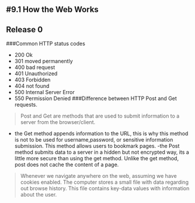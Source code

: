 #9.1 How the Web Works
----
## Release 0

###Common HTTP status codes
* 200 Ok
* 301  moved permanently
* 400  bad request
* 401  Unauthorized
* 403  Forbidden
* 404  not found
* 500  Internal Server Error
* 550  Permission Denied
###Difference between HTTP Post and Get requests.

>Post and Get are methods that are used to submit information to a server from the browser/client.
- the  Get method appends information to the URL, this is why this method is not to be used for username,password, or sensitive information submission. This method allows users to bookmark pages.
-the Post  method  submits data to a server in a hidden but not encrypted way, its a little more secure than using the get method. Unlike the get method, post does not cache the content of a page.

> Whenever we navigate anywhere on the web, assuming we have cookies enabled. The computer stores a small file with data regarding out browse history. This file contains key-data values with information about the user.